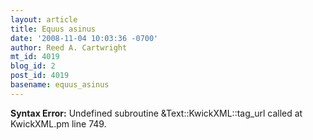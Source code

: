 ```yaml
---
layout: article
title: Equus asinus
date: '2008-11-04 10:03:36 -0700'
author: Reed A. Cartwright
mt_id: 4019
blog_id: 2
post_id: 4019
basename: equus_asinus
---
```

<p><strong>Syntax Error:</strong> Undefined subroutine &Text::KwickXML::tag_url called at KwickXML.pm line 749.
</p>
